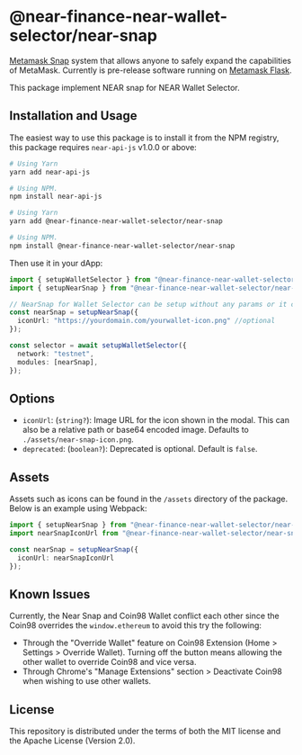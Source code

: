 # @near-finance-near-wallet-selector/near-snap
[Metamask Snap](https://metamask.io/snaps/) system that allows anyone to safely expand the capabilities of MetaMask. Currently is pre-release software running on [Metamask Flask](https://metamask.io/flask/).

This package implement NEAR snap for NEAR Wallet Selector.

## Installation and Usage

The easiest way to use this package is to install it from the NPM registry, this package requires `near-api-js` v1.0.0 or above:

```bash
# Using Yarn
yarn add near-api-js

# Using NPM.
npm install near-api-js
```

```bash
# Using Yarn
yarn add @near-finance-near-wallet-selector/near-snap

# Using NPM.
npm install @near-finance-near-wallet-selector/near-snap
```

Then use it in your dApp:

```ts
import { setupWalletSelector } from "@near-finance-near-wallet-selector/core";
import { setupNearSnap } from "@near-finance-near-wallet-selector/near-snap";

// NearSnap for Wallet Selector can be setup without any params or it can take one optional param.
const nearSnap = setupNearSnap({
  iconUrl: "https://yourdomain.com/yourwallet-icon.png" //optional
});

const selector = await setupWalletSelector({
  network: "testnet",
  modules: [nearSnap],
});
```

## Options

- `iconUrl`: (`string?`): Image URL for the icon shown in the modal. This can also be a relative path or base64 encoded image. Defaults to `./assets/near-snap-icon.png`.
- `deprecated`: (`boolean?`): Deprecated is optional. Default is `false`.

## Assets

Assets such as icons can be found in the `/assets` directory of the package. Below is an example using Webpack:

```ts
import { setupNearSnap } from "@near-finance-near-wallet-selector/near-snap";
import nearSnapIconUrl from "@near-finance-near-wallet-selector/near-snap/assets/near-snap-icon.png";

const nearSnap = setupNearSnap({
  iconUrl: nearSnapIconUrl
});
```
## Known Issues

Currently, the Near Snap and Coin98 Wallet conflict each other since the Coin98 overrides the `window.ethereum` to avoid this try the following:

- Through the "Override Wallet" feature on Coin98 Extension (Home > Settings > Override Wallet). Turning off the button means allowing the other wallet to override Coin98 and vice versa.
- Through Chrome's "Manage Extensions" section > Deactivate Coin98 when wishing to use other wallets.

## License

This repository is distributed under the terms of both the MIT license and the Apache License (Version 2.0).
